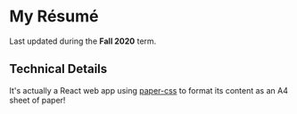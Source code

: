 # My Résumé

Last updated during the **Fall 2020** term.

## Technical Details

It's actually a React web app using [paper-css](https://github.com/cognitom/paper-css) to format its content as an A4 sheet of paper!
